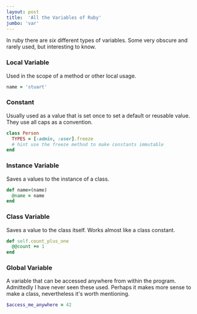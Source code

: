 ```yaml
---
layout: post
title:  'All the Variables of Ruby'
jumbo: 'var'
---
```

In ruby there are *six* different types of variables. Some very obscure and rarely used, but interesting to know.

### Local Variable
Used in the scope of a method or other local usage.
```ruby
name = 'stuart'
```

### Constant
Usually used as a value that is set once to set a default or reusable value. They use all caps as a convention.
```ruby
class Person
  TYPES = [:admin, :user].freeze
  # hint use the freeze method to make constants immutable
end
```

### Instance Variable
Saves a values to the instance of a class.
```ruby
def name=(name)
  @name = name
end
```

### Class Variable
Saves a value to the class itself. Works almost like a class constant.
```ruby
def self.count_plus_one
  @@count += 1
end
```

### Global Variable
A variable that can be accessed anywhere from within the program. Admittedly I have never seen these used. Perhaps it makes more sense to make a class, nevertheless it's worth mentioning.
```ruby
$access_me_anywhere = 42
```
